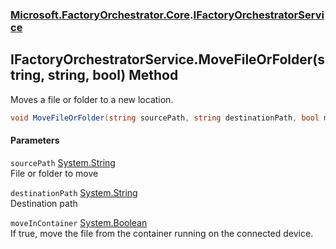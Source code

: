 ### [Microsoft.FactoryOrchestrator.Core](Microsoft_FactoryOrchestrator_Core.md 'Microsoft.FactoryOrchestrator.Core').[IFactoryOrchestratorService](Microsoft_FactoryOrchestrator_Core_IFactoryOrchestratorService.md 'Microsoft.FactoryOrchestrator.Core.IFactoryOrchestratorService')
## IFactoryOrchestratorService.MoveFileOrFolder(string, string, bool) Method
Moves a file or folder to a new location.  
```csharp
void MoveFileOrFolder(string sourcePath, string destinationPath, bool moveInContainer=false);
```
#### Parameters
<a name='Microsoft_FactoryOrchestrator_Core_IFactoryOrchestratorService_MoveFileOrFolder(string_string_bool)_sourcePath'></a>
`sourcePath` [System.String](https://docs.microsoft.com/en-us/dotnet/api/System.String 'System.String')  
File or folder to move
  
<a name='Microsoft_FactoryOrchestrator_Core_IFactoryOrchestratorService_MoveFileOrFolder(string_string_bool)_destinationPath'></a>
`destinationPath` [System.String](https://docs.microsoft.com/en-us/dotnet/api/System.String 'System.String')  
Destination path
  
<a name='Microsoft_FactoryOrchestrator_Core_IFactoryOrchestratorService_MoveFileOrFolder(string_string_bool)_moveInContainer'></a>
`moveInContainer` [System.Boolean](https://docs.microsoft.com/en-us/dotnet/api/System.Boolean 'System.Boolean')  
If true, move the file from the container running on the connected device.
  
